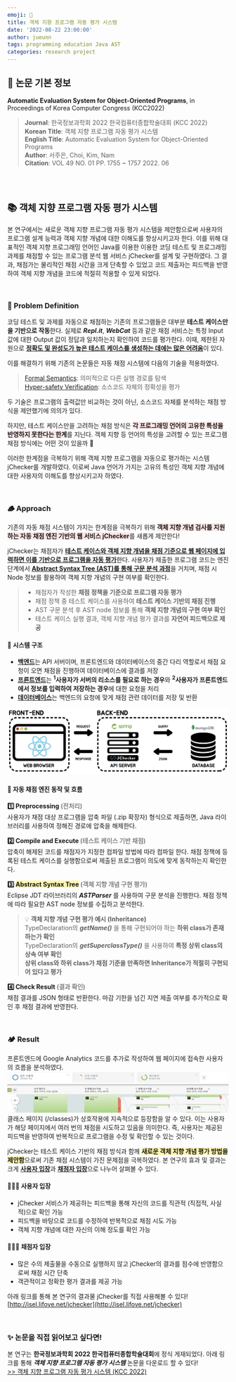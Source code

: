```yaml
---
emoji: 🧪
title: 객체 지향 프로그램 자동 평가 시스템
date: '2022-08-22 23:00:00'
author: jueunn
tags: programming education Java AST
categories: research project
---
```


## 📑 논문 기본 정보
**Automatic Evaluation System for Object-Oriented Programs**, in Proceedings of Korea Computer Congress (KCC2022)   
> **Journal**:  한국정보과학회 2022 한국컴퓨터종합학술대회 (KCC 2022)   
> **Korean Title**: 객체 지향 프로그램 자동 평가 시스템   
> **English Title**: Automatic Evaluation System for Object-Oriented Programs   
> **Author**: 서주은, Choi, Kim, Nam   
> **Citation**: VOL 49 NO. 01 PP. 1755 ~ 1757 2022. 06   

<br><br>

## 📚 객체 지향 프로그램 자동 평가 시스템
본 연구에서는 새로운 객체 지향 프로그램 자동 평가 시스템을 제안함으로써 사용자의 프로그램 설계 능력과 객체 지향 개념에 대한 이해도를 향상시키고자 한다. 이를 위해 대표적인 객체 지향 프로그래밍 언어인 Java를 이용한 이용한 코딩 테스트 및 프로그래밍 과제를 채점할 수 있는 프로그램 분석 웹 서비스 jChecker를 설계 및 구현하였다. 그 결과, 채점가는 물리적인 채점 시간을 크게 단축할 수 있었고 코드 제출자는 피드백을 반영하여 객체 지향 개념을 코드에 적절히 적용할 수 있게 되었다.

<br>

### 🌳 Problem Definition

코딩 테스트 및 과제를 자동으로 채점하는 기존의 프로그램들은 대부분 **테스트 케이스만을 기반으로 작동**한다. 실제로 **_Repl.it_**, **_WebCat_** 등과 같은 채점 서비스는 특정 Input 값에 대한 Output 값이 정답과 일치하는지 확인하여 코드를 평가한다. 이때, 제한된 자원으로 <U>**정확도 및 완성도가 높은 테스트 케이스를 생성하는 데에는 많은 어려움**</U>이 있다.   

이를 해결하기 위해 기존의 논문들은 자동 채점 시스템에 다음의 기술을 적용하였다.   
> [Formal Semantics](https://par.nsf.gov/servlets/purl/10087529): 의미적으로 다른 실행 경로를 탐색  
> [Hyper-safety Verification](https://kumarmadhukar.github.io/papers/nier-icse2020-hyper.pdf): 소스코드 자체의 정확성을 평가   

두 기술은 프로그램의 출력값만 비교하는 것이 아닌, 소스코드 자체를 분석하는 채점 방식을 제안했기에 의의가 있다.

하지만, 테스트 케이스만을 고려하는 채점 방식은 <span style='background-color: #FFE6E6'>**각 프로그래밍 언어의 고유한 특성을 반영하지 못한다는 한계**</span>를 지닌다. 객체 지향 등 언어의 특성을 고려할 수 있는 프로그램 채점 방식에는 어떤 것이 있을까 🤔

이러한 한계점을 극복하기 위해 객체 지향 프로그램을 자동으로 평가하는 시스템 jChecker를 개발하였다. 이로써 Java 언어가 가지는 고유의 특성인 객체 지향 개념에 대한 사용자의 이해도를 향상시키고자 하였다.

<br>

### 🪵 Approach

기존의 자동 채점 시스템이 가지는 한계점을 극복하기 위해 <span style='background-color: #FFE6E6'>**객체 지향 개념 검사를 지원하는 자동 채점 엔진 기반의 웹 서비스 jChecker**</span>를 새롭게 제안한다!

jChecker는 채점자가 <U>**테스트 케이스와 객체 지향 개념을 채점 기준으로 웹 페이지에 입력하면 이를 기반으로 프로그램을 자동 평가**</U>한다. 사용자가 제출한 프로그램 코드는 엔진 단계에서 <U>**Abstract Syntax Tree (AST)를 통해 구문 분석 과정**</U>을 거치며, 채점 시 Node 정보를 활용하여 객체 지향 개념의 구현 여부를 확인한다.

> - 채점자가 작성한 **채점 정책을 기준으로 프로그램 자동 평가**   
> - 채점 정책 중 테스트 케이스를 사용하여 **테스트 케이스 기반의 채점 진행**   
> - AST 구문 분석 후 AST node 정보를 통해 **객체 지향 개념의 구현 여부 확인**
> - 테스트 케이스 실행 결과, 객체 지향 개념 평가 결과를 **자연어 피드백으로 제공**

#### 🌿 시스템 구조
* <U>**백엔드**</U>는 API 서버이며, 프론트엔드와 데이터베이스의 중간 다리 역할로서 채점 요청이 오면 채점을 진행하여 데이터베이스에 결과를 저장
* <U>**프론트엔드**</U>는 **<sup>1</sup>사용자가 서버의 리소스를 필요로 하는 경우**와 **<sup>2</sup>사용자가 프론트엔드에서 정보를 입력하여 저장하는 경우**에 대한 요청을 처리
* <U>**데이터베이스**</U>는 백엔드의 요청에 맞게 채점 관련 데이터를 저장 및 반환

![system-architecture.png](system-architecture.png)

#### 🌻 자동 채점 엔진 동작 및 흐름  
**1️⃣ Preprocessing <span style="color: #808080">(전처리)</span>**   
사용자가 채점 대상 프로그램을 압축 파일 (.zip 확장자) 형식으로 제출하면, Java 라이브러리를 사용하여 정해진 경로에 압축을 해제한다.   

**2️⃣ Compile and Execute <span style="color: #808080">(테스트 케이스 기반 채점)</span>**   
압축이 해제된 코드를 채점자가 지정한 컴파일 방법에 따라 컴파일 한다. 채점 정책에 등록된 테스트 케이스를 실행함으로써 제출된 프로그램이 의도에 맞게 동작하는지 확인한다.   

**3️⃣ <span style='background-color: #fff5b1'>Abstract Syntax Tree</span> <span style="color: #808080">(객체 지향 개념 구현 평가)</span>**   
Eclipse JDT 라이브러리의 **_ASTParser_** 를 사용하여 구문 분석을 진행한다. 채점 정책에 따라 필요한 AST node 정보를 수집하고 분석한다.   
> 💡 **객체 지향 개념 구현 평가 예시 (Inheritance)**   
> TypeDeclaration의 **_getName()_** 을 통해 구현되어야 하는 **하위 class가 존재하는가 확인**   
> TypeDeclaration의 **_getSuperclassType()_** 을 사용하여 **특정 상위 class의 상속 여부 확인**   
> **상위 class와 하위 class가 채점 기준을 만족하면 Inheritance가 적절히 구현되어 있다고 평가**   

**4️⃣ Check Result <span style="color: #808080">(결과 확인)</span>**   
채점 결과를 JSON 형태로 반환한다. 마감 기한을 넘긴 지연 제출 여부를 추가적으로 확인 후 채점 결과에 반영한다.   

<br>

### 🏕 Result
프론트엔드에 Google Analytics 코드를 추가로 작성하여 웹 페이지에 접속한 사용자의 흐름을 분석하였다.   
![service-flow.png](service-flow.png)
클래스 페이지 (/classes)가 상호작용에 지속적으로 등장함을 알 수 있다. 이는 사용자가 해당 페이지에서 여러 번의 채점을 시도하고 있음을 의미한다. 즉, 사용자는 제공된 피드백을 반영하여 반복적으로 프로그램을 수정 및 확인할 수 있는 것이다.   

jChecker는 테스트 케이스 기반의 채점 방식과 함께 <span style='background-color: #fff5b1'>**새로운 객체 지향 개념 평가 방법을 제안함**</span>으로써 기존 채점 시스템이 가진 문제점을 극복하였다. 본 연구의 효과 및 결과는 크게 <U>**사용자 입장**</U>과 <U>**채점자 입장**</U>으로 나누어 살펴볼 수 있다.

#### 👩🏻‍💻 사용자 입장

- jChecker 서비스가 제공하는 피드백을 통해 자신의 코드를 직관적 (직접적, 사실적)으로 확인 가능
- 피드백을 바탕으로 코드를 수정하여 반복적으로 채점 시도 가능
- 객체 지향 개념에 대한 자신의 이해 정도를 확인 가능

#### 👩🏻‍🏫 채점자 입장

- 많은 수의 제출물을 수동으로 실행하지 않고 jChecker의 결과를 점수에 반영함으로써 채점 시간 단축
- 객관적이고 정확한 평가 결과를 제공 가능

아래 링크를 통해 본 연구의 결과물 jChecker를 직접 사용해볼 수 있다!   
[http://isel.lifove.net/jchecker](http://isel.lifove.net/jchecker)

<br>

### ✨ 논문을 직접 읽어보고 싶다면!
본 연구는 **한국정보과학회 2022 한국컴퓨터종합학술대회**에 정식 게재되었다. 아래 링크를 통해 **_객체 지향 프로그램 자동 평가 시스템_** 논문을 다운로드 할 수 있다!   
[>> 객체 지향 프로그램 자동 평가 시스템 (KCC 2022)](./KCC2022_Automatic_Evaluation_System_for_Object-Oriented_Programs.pdf)



```toc

```
